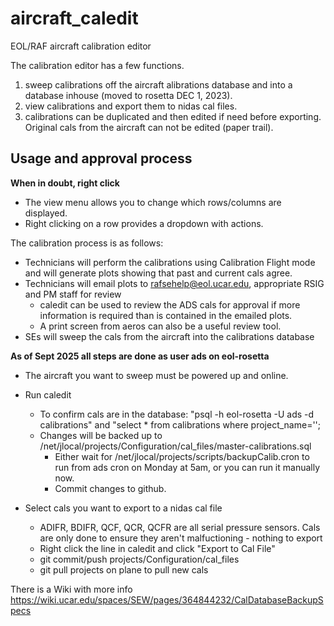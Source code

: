 # aircraft_caledit
EOL/RAF aircraft calibration editor

The calibration editor has a few functions.  
 1) sweep calibrations off the aircraft alibrations database and into a database inhouse (moved to rosetta DEC 1, 2023).
 2) view calibrations and export them to nidas cal files.
 3) calibrations can be duplicated and then edited if need before exporting.  Original cals from the aircraft can not be edited (paper trail).
 
## Usage and approval process

**When in doubt, right click**
* The view menu allows you to change which rows/columns are displayed.
* Right clicking on a row provides a dropdown with actions.

The calibration process is as follows:

* Technicians will perform the calibrations using Calibration Flight mode and will generate plots showing that past and current cals agree.
* Technicians will email plots to rafsehelp@eol.ucar.edu, appropriate RSIG and PM staff for review
  * caledit can be used to review the ADS cals for approval if more information is required than is contained in the emailed plots.
  * A print screen from aeros can also be a useful review tool.
* SEs will sweep the cals from the aircraft into the calibrations database

**As of Sept 2025 all steps are done as user ads on eol-rosetta**
  * The aircraft you want to sweep must be powered up and online.
  * Run caledit
     * To confirm cals are in the database: "psql -h eol-rosetta -U ads -d calibrations" and "select * from calibrations where project_name='<PROJECT>';
     * Changes will be backed up to /net/jlocal/projects/Configuration/cal_files/master-calibrations.sql
       * Either wait for /net/jlocal/projects/scripts/backupCalib.cron to run from ads cron on Monday at 5am, or you can run it manually now.
       * Commit changes to github.

 * Select cals you want to export to a nidas cal file
   * ADIFR, BDIFR, QCF, QCR, QCFR are all serial pressure sensors. Cals are only done to ensure they aren't malfuctioning - nothing to export
   * Right click the line in caledit and click "Export to Cal File"
   * git commit/push projects/Configuration/cal_files
   * git pull projects on plane to pull new cals

There is a Wiki with more info https://wiki.ucar.edu/spaces/SEW/pages/364844232/CalDatabaseBackupSpecs
